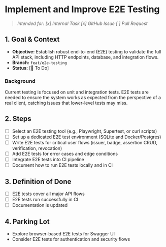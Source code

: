 # Implement and Improve E2E Testing

> _Intended for: [x] Internal Task  [x] GitHub Issue  [ ] Pull Request_

## 1. Goal & Context
- **Objective:** Establish robust end-to-end (E2E) testing to validate the full API stack, including HTTP endpoints, database, and integration flows.
- **Branch:** `feat/e2e-testing`
- **Status:** [🔲 To Do]

### Background
Current testing is focused on unit and integration tests. E2E tests are needed to ensure the system works as expected from the perspective of a real client, catching issues that lower-level tests may miss.

## 2. Steps
- [ ] Select an E2E testing tool (e.g., Playwright, Supertest, or curl scripts)
- [ ] Set up a dedicated E2E test environment (SQLite and Docker/Postgres)
- [ ] Write E2E tests for critical user flows (issuer, badge, assertion CRUD, verification, revocation)
- [ ] Add E2E tests for error cases and edge conditions
- [ ] Integrate E2E tests into CI pipeline
- [ ] Document how to run E2E tests locally and in CI

## 3. Definition of Done
- [ ] E2E tests cover all major API flows
- [ ] E2E tests run successfully in CI
- [ ] Documentation is updated

## 4. Parking Lot
- Explore browser-based E2E tests for Swagger UI
- Consider E2E tests for authentication and security flows 